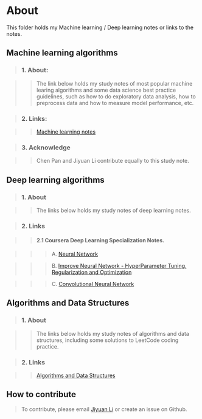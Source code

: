 About
========

This folder holds my Machine learning / Deep learning notes or links to the notes. 


Machine learning algorithms
--------------------------------
> ### 1. About:
   
> >   The link below holds my study notes of most popular machine learing algorithms and some data science
   best practice guidelines, such as how to do exploratory data analysis, how to preprocess data and how 
   to measure model performance, etc.     

> ### 2. Links: 
   
> >   [Machine learning notes](https://docs.google.com/presentation/d/1dABQwdBvLn_FibASn23C5eBt7uVY3wNlBESy4WgRLEc/edit?usp=sharing) 



> ### 3. Acknowledge

> >   Chen Pan and Jiyuan Li contribute equally to this study note.


Deep learning algorithms
-------------------------
> ### 1. About
   
> >   The links below holds my study notes of deep learning notes.

> ### 2. Links

> > #### 2.1 Coursera Deep Learning Specialization Notes.
   
> > >   A. [Neural Network]()
   
> > >   B. [Improve Neural Network - HyperParameter Tuning, Regularization and Optimization](https://www.dropbox.com/s/9n9087vzzqg2c0h/improving%20neural%20network%20-%20Hyperparameter%20tuning%2C%20regularization%2C%20optimization.pptx?dl=0)
   
> > >   C. [Convolutional Neural Network](https://www.dropbox.com/s/dh1w2kjbu5y0phy/convolutional%20neural%20network.pptx?dl=0)

 

Algorithms and Data Structures
--------------------------------
> ### 1. About

> >   The links below holds my study notes of algorithms and data structures, including some solutions to
   LeetCode coding practice. 

> ### 2. Links

> >   [Algorithms and Data Structures](https://www.dropbox.com/s/dh1w2kjbu5y0phy/convolutional%20neural%20network.pptx?dl=0)

    



How to contribute
---------------------
>   To contribute, please email [Jiyuan Li](jiyuan.uc@gmail.com) or create an issue on Github. 
